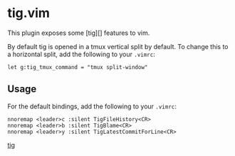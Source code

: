 tig.vim
=======

This plugin exposes some [tig][] features to vim.

By default tig is opened in a tmux vertical split by default.  To change this to a horizontal split, add the following to your `.vimrc`:

```
let g:tig_tmux_command = "tmux split-window"
```

Usage
-----

For the default bindings, add the following to your `.vimrc`:

```
nnoremap <leader>c :silent TigFileHistory<CR>
nnoremap <leader>b :silent TigBlame<CR>
nnoremap <leader>y :silent TigLatestCommitForLine<CR>
```

[tig](https://github.com/jonas/tig)

